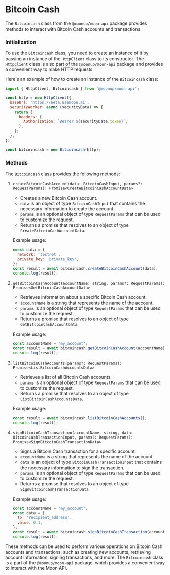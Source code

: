 # Bitcoin Cash

The `Bitcoincash` class from the `@moonup/moon-api` package provides methods to interact with Bitcoin Cash accounts and transactions.

### Initialization

To use the `Bitcoincash` class, you need to create an instance of it by passing an instance of the `HttpClient` class to its constructor. The `HttpClient` class is also part of the `@moonup/moon-api` package and provides a convenient way to make HTTP requests.

Here's an example of how to create an instance of the `Bitcoincash` class:

```javascript
import { HttpClient, Bitcoincash } from '@moonup/moon-api';

const http = new HttpClient({
  baseUrl: 'https://beta.usemoon.ai',
  securityWorker: async (securityData) => {
    return {
      headers: {
        Authorization: `Bearer ${securityData.token}`,
      },
    };
  },
});

const bitcoincash = new Bitcoincash(http);
```

### Methods

The `Bitcoincash` class provides the following methods:

1.  `createBitcoinCashAccount(data: BitcoinCashInput, params?: RequestParams): Promise<CreateBitcoinCashAccountData>`

    * Creates a new Bitcoin Cash account.
    * `data` is an object of type `BitcoinCashInput` that contains the necessary information to create the account.
    * `params` is an optional object of type `RequestParams` that can be used to customize the request.
    * Returns a promise that resolves to an object of type `CreateBitcoinCashAccountData`.

    Example usage:

    ```javascript
    const data = {
      network: 'testnet',
      private_key: 'private_key',
    };
    const result = await bitcoincash.createBitcoinCashAccount(data);
    console.log(result);
    ```
2.  `getBitcoinCashAccount(accountName: string, params?: RequestParams): Promise<GetBitcoinCashAccountData>`

    * Retrieves information about a specific Bitcoin Cash account.
    * `accountName` is a string that represents the name of the account.
    * `params` is an optional object of type `RequestParams` that can be used to customize the request.
    * Returns a promise that resolves to an object of type `GetBitcoinCashAccountData`.

    Example usage:

    ```javascript
    const accountName = 'my_account';
    const result = await bitcoincash.getBitcoinCashAccount(accountName);
    console.log(result);
    ```
3.  `listBitcoinCashAccounts(params?: RequestParams): Promise<ListBitcoinCashAccountsData>`

    * Retrieves a list of all Bitcoin Cash accounts.
    * `params` is an optional object of type `RequestParams` that can be used to customize the request.
    * Returns a promise that resolves to an object of type `ListBitcoinCashAccountsData`.

    Example usage:

    ```javascript
    const result = await bitcoincash.listBitcoinCashAccounts();
    console.log(result);
    ```
4.  `signBitcoinCashTransaction(accountName: string, data: BitcoinCashTransactionInput, params?: RequestParams): Promise<SignBitcoinCashTransactionData>`

    * Signs a Bitcoin Cash transaction for a specific account.
    * `accountName` is a string that represents the name of the account.
    * `data` is an object of type `BitcoinCashTransactionInput` that contains the necessary information to sign the transaction.
    * `params` is an optional object of type `RequestParams` that can be used to customize the request.
    * Returns a promise that resolves to an object of type `SignBitcoinCashTransactionData`.

    Example usage:

    ```javascript
    const accountName = 'my_account';
    const data = {
      to: 'recipient_address',
      value: 0.1,
    };
    const result = await bitcoincash.signBitcoinCashTransaction(accountName, data);
    console.log(result);
    ```

These methods can be used to perform various operations on Bitcoin Cash accounts and transactions, such as creating new accounts, retrieving account information, signing transactions, and more. The `Bitcoincash` class is a part of the `@moonup/moon-api` package, which provides a convenient way to interact with the Moon API.
